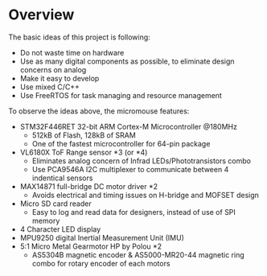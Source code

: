 # Overview
The basic ideas of this project is following:
* Do not waste time on hardware
* Use as many digital components as possible, to eliminate design concerns on analog
* Make it easy to develop
* Use mixed C/C++
* Use FreeRTOS for task managing and resource management

To observe the ideas above, the micromouse features:

* STM32F446RET 32-bit ARM Cortex-M Microcontroller @180MHz
  * 512kB of Flash, 128kB of SRAM
  * One of the fastest microcontroller for 64-pin package
* VL6180X ToF Range sensor \*3 (or \*4)
  * Eliminates analog concern of Infrad LEDs/Phototransistors combo
  * Use PCA9546A I2C multiplexer to communicate between 4 indentical sensors
* MAX14871 full-bridge DC motor driver \*2
  * Avoids electrical and timing issues on H-bridge and MOFSET design
* Micro SD card reader
  * Easy to log and read data for designers, instead of use of SPI memory
* 4 Character LED display
* MPU9250 digital Inertial Measurement Unit (IMU)
* 5:1 Micro Metal Gearmotor HP by Polou *2
  * AS5304B magnetic encoder & AS5000-MR20-44 magnetic ring combo for rotary encoder of each motors